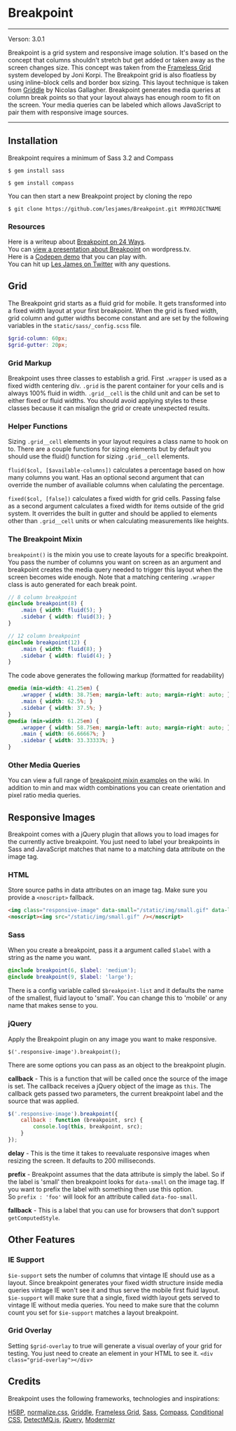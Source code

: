 # Breakpoint

***

Verson: 3.0.1

Breakpoint is a grid system and responsive image solution. It's based on the concept that columns shouldn't
stretch but get added or taken away as the screen changes size. This concept
was taken from the [Frameless Grid](http://framelessgrid.com/) system developed by Joni Korpi.
The Breakpoint grid is also floatless by using inline-block cells and border box sizing. This
layout technique is taken from [Griddle](https://github.com/necolas/griddle) by Nicolas Gallagher.
Breakpoint generates media queries at column break points so that your layout always has enough
room to fit on the screen. Your media queries can be labeled which allows JavaScript to pair them
with responsive image sources.

***

## Installation

Breakpoint requires a minimum of Sass 3.2 and Compass

`$ gem install sass`

`$ gem install compass`

You can then start a new Breakpoint project by cloning the repo

`$ git clone https://github.com/lesjames/Breakpoint.git MYPROJECTNAME`

### Resources

Here is a writeup about [Breakpoint on 24 Ways](http://24ways.org/2012/redesigning-the-media-query/).  
You can [view a presentation about Breakpoint](http://wordpress.tv/2012/12/18/les-james-responsive-design-with-the-breakpoint-framework/) on wordpress.tv.  
Here is a [Codepen demo](http://codepen.io/lesjames/pen/ixjsc) that you can play with.  
You can hit up [Les James on Twitter](https://twitter.com/lesjames) with any questions.

## Grid

The Breakpoint grid starts as a fluid grid for mobile. It gets transformed into a
fixed width layout at your first breakpoint. When the grid is fixed width, grid column and gutter widths
become constant and are set by the following variables in the `static/sass/_config.scss` file.

```scss
$grid-column: 60px;
$grid-gutter: 20px;
```

### Grid Markup

Breakpoint uses three classes to establish a grid. First `.wrapper` is used as
a fixed width centering div. `.grid` is the parent container for your cells and is always
100% fluid in width. `.grid__cell` is the child unit and can be set to either fixed or
fluid widths. You should avoid applying styles to these classes because it can misalign
the grid or create unexpected results.

### Helper Functions

Sizing `.grid__cell` elements in your layout requires a class name to hook on to.
There are a couple functions for sizing elements but by default you should use the fluid() 
function for sizing `.grid__cell` elements.

`fluid($col, [$available-columns])` calculates a percentage based on how many columns you want. Has an optional
second argument that can override the number of availiable columns when calulating the
percentage.

`fixed($col, [false])` calculates a fixed width for grid cells. Passing false as a second argument
calculates a fixed width for items outside of the grid system. It overrides the built in gutter and should
be applied to elements other than `.grid__cell` units or when calculating measurements like heights. 

### The Breakpoint Mixin

`breakpoint()` is the mixin you use to create layouts for a specific breakpoint. You pass
the number of columns you want on screen as an argument and breakpoint creates the media query needed
to trigger this layout when the screen becomes wide enough. Note that a matching centering `.wrapper` class is
auto generated for each break point.

```scss
// 8 column breakpoint
@include breakpoint(8) {
    .main { width: fluid(5); }
	.sidebar { width: fluid(3); }
}

// 12 column breakpoint
@include breakpoint(12) {
	.main { width: fluid(8); }
	.sidebar { width: fluid(4); }
}
```

The code above generates the following markup (formatted for readability)

```css
@media (min-width: 41.25em) {
    .wrapper { width: 38.75em; margin-left: auto; margin-right: auto; }
    .main { width: 62.5%; }
    .sidebar { width: 37.5%; }
}
@media (min-width: 61.25em) {
    .wrapper { width: 58.75em; margin-left: auto; margin-right: auto; }
    .main { width: 66.66667%; }
    .sidebar { width: 33.33333%; }
}
```

### Other Media Queries

You can view a full range of [breakpoint mixin examples](https://github.com/lesjames/Breakpoint/wiki/Breakpoint-Mixin-Test-Cases) on the wiki.
In addition to min and max width combinations you can create orientation and pixel ratio media queries.

## Responsive Images

Breakpoint comes with a jQuery plugin that allows you to load images for the currently
active breakpoint. You just need to label your breakpoints in Sass and JavaScript
matches that name to a matching data attribute on the image tag.

### HTML

Store source paths in data attributes on an image tag. Make sure you provide
a `<noscript>` fallback.

```html
<img class="responsive-image" data-small="/static/img/small.gif" data-large="/static/img/large.gif" />
<noscript><img src="/static/img/small.gif" /></noscript>
```

### Sass

When you create a breakpoint, pass it a argument called `$label` with a string as the name you want. 

```scss
@include breakpoint(6, $label: 'medium');
@include breakpoint(9, $label: 'large');
```

There is a config variable called `$breakpoint-list` and it defaults the name of the smallest,
fluid layout to 'small'. You can change this to 'mobile' or any name that makes sense to you.

### jQuery

Apply the Breakpoint plugin on any image you want to make responsive.

`$('.responsive-image').breakpoint();`

There are some options you can pass as an object to the breakpoint plugin.

**callback** - This is a function that will be called once the source of the image is set. The callback
receives a jQuery object of the image as `this`. The callback gets passed two parameters,
the current breakpoint label and the source that was applied.

```javascript
$('.responsive-image').breakpoint({
    callback : function (breakpoint, src) {
        console.log(this, breakpoint, src);
    }
});
```

**delay** - This is the time it takes to reevaluate responsive images when resizing the screen. It
defaults to 200 milliseconds.

**prefix** - Breakpoint assumes that the data attribute is simply the label. So if the label is 'small' then
breakpoint looks for `data-small` on the image tag. If you want to prefix the label with something
then use this option.  
So `prefix : 'foo'` will look for an attribute called `data-foo-small`.

**fallback** - This is a label that you can use for browsers that don't support `getComputedStyle`.

## Other Features

### IE Support

`$ie-support` sets the number of columns that vintage IE should use as a layout. Since
breakpoint generates your fixed width structure inside media queries vintage IE won't see
it and thus serve the mobile first fluid layout. `$ie-support` will make sure that a
single, fixed width layout gets served to vintage IE without media queries. You need to
make sure that the column count you set for `$ie-support` matches a layout breakpoint.

### Grid Overlay

Setting `$grid-overlay` to true will generate a visual overlay of your grid for testing.
You just need to create an element in your HTML to see it. `<div class="grid-overlay"></div>`

## Credits

Breakpoint uses the following frameworks, technologies and inspirations:

[H5BP](http://html5boilerplate.com/), 
[normalize.css](http://necolas.github.com/normalize.css/), 
[Griddle](https://github.com/necolas/griddle), 
[Frameless Grid](http://framelessgrid.com/), 
[Sass](http://sass-lang.com/), 
[Compass](http://compass-style.org/), 
[Conditional CSS](http://adactio.com/journal/5429/),
[DetectMQ.js](https://github.com/viljamis/detectMQ.js),
[jQuery](http://jquery.com/), 
[Modernizr](http://modernizr.com/)
